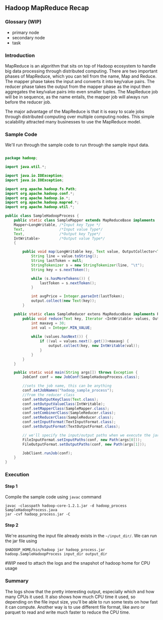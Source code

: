 ## Hadoop MapReduce Recap

### Glossary (WIP)

- primary node
- secondary node
- task

### Introduction

MapReduce is an algorithm that sits on top of Hadoop ecosystem to handle big data processing through distributed computing. There are two important phases of MapReduce, which you can tell from the name, Map and Reduce. The mapper phase takes the input and converts it into key/value pairs. The reducer phase takes the output from the mapper phase as the input then aggregates the key/value pairs into even smaller tuples. The MapReduce job will be in sequence, as the name entails, the mapper job will always run before the reducer job.

The major advantage of the MapReduce is that it is easy to scale jobs through distributed computing over multiple computing nodes. This simple scalability attracted many businesses to use the MapReduce model.

### Sample Code

We'll run through the sample code to run through the sample input data.

```java

package hadoop;

import java.util.*; 

import java.io.IOException; 
import java.io.IOException; 

import org.apache.hadoop.fs.Path; 
import org.apache.hadoop.conf.*; 
import org.apache.hadoop.io.*; 
import org.apache.hadoop.mapred.*; 
import org.apache.hadoop.util.*; 

public class SampleHadoopProcess {
	public static class SampleMapper extends MapReduceBase implements 
	Mapper<LongWritable, /*Input key Type */ 
	Text,                /*Input value Type*/ 
	Text,                /*Output key Type*/ 
	IntWritable>         /*Output value Type*/ 
	{

		public void map(LongWritable key, Text value, OutputCollector<Text, IntWritable> output, Reporter reporter) throws IOException {
			String line = value.toString();
			String lastToken = null;
			StringTokenizer s = new StringTokenizer(line, "\t");
			String key = s.nextToken();

			while (s.hasMoreTokens()) {
				lastToken = s.nextToken();
			}

			int avgPrice = Integer.parseInt(lastToken);
			output.collect(new Text(key));
		}

	public static class SampleReducer extens MapReduceBase implements Reducer<Text, IntWritable, Text, IntWritable> {
		public void reduce(Text key, Iterator <IntWritable> values, OutputCollector<Text, IntWritable> output, Reporter reporter) throws IOException { 
			int maxavg = 30; 
			int val = Integer.MIN_VALUE; 
            
        	while (values.hasNext()) { 
            	if ((val = values.next().get())>maxavg) { 
            		output.collect(key, new IntWritable(val)); 
            	} 
        	}
        } 
	}

	public static void main(String args[]) throws Exception {
		JobConf conf = new JobConf(SampleHadoopProcess.class);

		//sets the job name, this can be anything
		conf.setJobNames("hadoop_sample_process");
		//from the reducer class
		conf.setOutputKeyClass(Text.class);
		conf.setOutputValueClass(IntWritable);
		conf.setMapperClass(SampleMapper.class);
		conf.setCombinerClass(SampleReducer.class);
		conf.setReducerClass(SampleReducer.class);
		conf.setInputFormat(TextInputFormat.class);
		conf.setOutputFormat(TextOutputFormat.class);

		// we'll specify the input/output paths when we execute the jar file
		FileInputFormat.setInputPaths(conf, new Path(args[0]));
		FileOutputFormat.setOutputPaths(conf, new Path(args[1]));

		JobClient.runJob(conf);
	}
}
```

### Execution

#### Step 1

Compile the sample code using `javac` command

```
javac -classpath hadoop-core-1.2.1.jar -d hadoop_process SampleHadoopProcess.java
jar -cvf hadoop_process.jar -C 
```

#### Step 2

We're assuming the input file already exists in the `~/input_dir/`. We can run the jar file using

```
$HADOOP_HOME/bin/hadoop jar hadoop_process.jar hadoop.SampleHadoopProcess input_dir output_dir
```


#WIP need to attach the logs and the snapshot of hadoop home for CPU usage


### Summary

The logs show that the pretty interesting output, especially which and how many CPUs it used. It also shows how much CPU time it used, so depending on the file input size, you'll be able to run some tests on how fast it can compute. Another way is to use different file format, like avro or parquet to read and write much faster to reduce the CPU time. 
